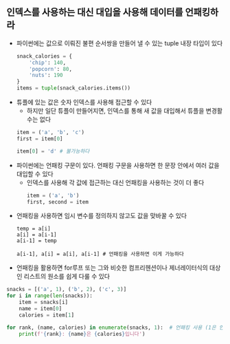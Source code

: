 ## 인덱스를 사용하는 대신 대입을 사용해 데이터를 언패킹하라

- 파이썬에는 값으로 이뤄진 불편 순서쌍을 만들어 낼 수 있는 tuple 내장 타입이 있다
    ```python
    snack_calories = {
        'chip': 140,
        'popcorn': 80,
        'nuts': 190
    }
    items = tuple(snack_calories.items())
    ```
- 튜플에 있는 값은 숫자 인덱스를 사용해 접근할 수 있다
    - 하지만 일단 튜플이 만들어지면, 인덱스를 통해 새 값을 대입해서 튜플을 변경활 수는 없다
  ```python
  item = ('a', 'b', 'c')
  first = item[0]
  
  item[0] = 'd' # 불가능하다 
  ```
- 파이썬에는 언패킹 구문이 있다. 언패킹 구문을 사용하면 한 문장 안에서 여러 값을 대입할 수 있다
    - 인덱스를 사용해 각 값에 접근하는 대신 언패킹을 사용하는 것이 더 좋다
      ```python
      item = ('a', 'b')
      first, second = item
      ```
- 언패킹을 사용하면 임시 변수를 정의하지 않고도 값을 맞바꿀 수 있다
  ```
  temp = a[i]
  a[i] = a[i-1]
  a[i-1] = temp
  
  a[i-1], a[i] = a[i], a[i-1] # 언패킹을 사용하면 이게 가능하다
  ```
- 언패킹을 활용하면 for루프 또는 그와 비슷한 컴프리헨션이나 제너레이터식의 대상인 리스트의 원소를 쉽게 다룰 수 있다

```python
snacks = [('a', 1), ('b', 2), ('c', 3)]
for i in range(len(snacks)):
    item = snacks[i]
    name = item[0]
    calories = item[1]

for rank, (name, calories) in enumerate(snacks, 1):  # 언패킹 사용 (1은 인덱스 시작 순서를 의미)
    print(f'{rank}: {name}은 {calories}입니다')
```